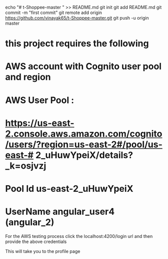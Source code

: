 echo "# t-Shoppee-master " >> README.md
git init
git add README.md
git commit -m "first commit"
git remote add origin https://github.com/vinayak65/t-Shoppee-master.git
git push -u origin master


# this project requires the following 
# AWS  account with Cognito user pool and region
# 
# AWS User Pool : 
# https://us-east-2.console.aws.amazon.com/cognito/users/?region=us-east-2#/pool/us-east-# 2_uHuwYpeiX/details?_k=osjvzj

#  Pool Id  us-east-2_uHuwYpeiX

# UserName  angular_user4 (angular_2) 

For the AWS testing process click the localhost:4200/login url and then provide the above credentials

This will take you to the profile page 